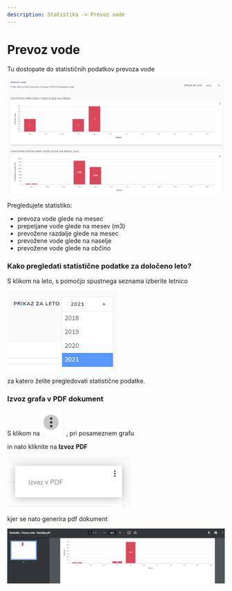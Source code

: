 ```yaml
---
description: Statistika -> Prevoz vode
---
```


# Prevoz vode

Tu dostopate do statističnih podatkov prevoza vode

![](../.gitbook/assets/Statistika_8_prevoz_vode_pogled.PNG)



Pregledujete statistiko:

* prevoza vode glede na mesec
* prepeljane vode glede na mesev (m3)
* prevožene razdalje glede na mesec
* prevožene vode glede na naselje
* prevožene vode glede na občino

### Kako pregledati statistične podatke za določeno leto?

S klikom na leto, s pomočjo spustnega seznama izberite letnico

<div align="left"><img src="../.gitbook/assets/Statistika_2_casovna_priaz_leto.PNG" alt=""></div>

za katero želite pregledovati statistične podatke.



### Izvoz grafa v PDF dokument

S klikom na<img src="../.gitbook/assets/pike_ikona.PNG" alt="" data-size="original"> , pri posameznem grafu

in nato kliknite na  **Izvoz PDF**

&#x20;<img src="../.gitbook/assets/icon_izvoz_6 (1).PNG" alt="" data-size="original">&#x20;

kjer se nato generira pdf dokument

![](../.gitbook/assets/Statistika_8_prevoz_vode_izvoz_pdf.PNG)

